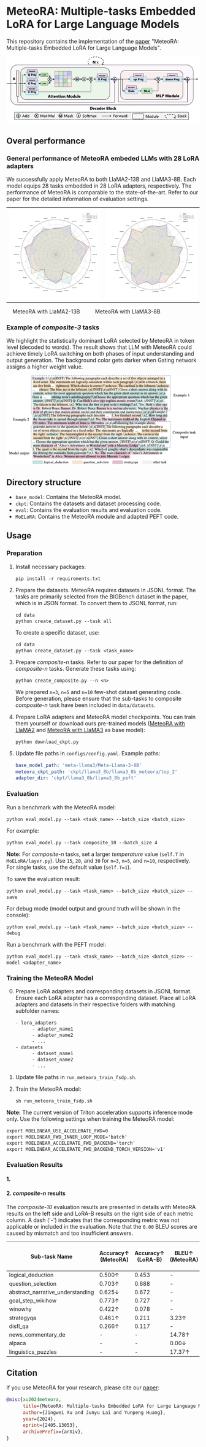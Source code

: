 # MeteoRA: Multiple-tasks Embedded LoRA for Large Language Models

This repository contains the implementation of the [paper](https://arxiv.org/abs/2405.13053) "MeteoRA: Multiple-tasks Embedded LoRA for Large Language Models".


![Evaluation Results](images/framework.png)

## Overal performance

### General performance of MeteoRA embeded LLMs with 28 LoRA adapters

We successfully apply MeteoRA to both LlaMA2-13B and LlaMA3-8B. Each model equips 28 tasks embedded in 28 LoRA adapters, respectively. 
The performance of MeteoRA is comparable to the state-of-the-art. Refer to our paper for the detailed information of evaluation settings.

<!-- Evaluation results of models based on LlaMA2-13B:
![Evaluation Results](images/llama2_13b_radar_graph_v3.png)

Evaluation results of models based on LlaMA3-8B:
![Evaluation Results](images/llama3_8b_radar_graph_v3.png) -->

<table>
  <tr>
    <td><img src="images/llama2_13b_radar_graph_v3.png" alt="LlaMA2-13B" width="300"/></td>
    <td><img src="images/llama3_8b_radar_graph_v3.png" alt="LlaMA3-8B" width="300"/></td>
  </tr>
</table>
&nbsp;&nbsp;&nbsp;&nbsp;MeteoRA with LlaMA2-13B    &nbsp;&nbsp;&nbsp;&nbsp;&nbsp;&nbsp;&nbsp;&nbsp;  MeteoRA with LlaMA3-8B


### Example of *composite-3* tasks
We highlight the statistically dominant LoRA selected by MeteoRA in token level (decoded to words). The result shows that LLM with MeteoRA could achieve timely LoRA switching on both phases of input understanding and output generation. The background color gets darker when Gating network assigns a higher weight value.

![Evaluation Results](images/serial_3_short.png)
## Directory structure

- `base_model`: Contains the MeteoRA model.
- `ckpt`: Contains the datasets and dataset processing code.
- `eval`: Contains the evaluation results and evaluation code.
- `MoELoRA`: Contains the MeteoRA module and adapted PEFT code.

## Usage

### Preparation

1. Install necessary packages:
      ```shell
      pip install -r requirements.txt
      ```

2. Prepare the datasets. MeteoRA requires datasets in JSONL format. The tasks are primarily selected from the BIGBench dataset in the paper, which is in JSON format. To convert them to JSONL format, run:
      ```shell
      cd data
      python create_dataset.py --task all
      ```

   To create a specific dataset, use:
      ```shell
      cd data
      python create_dataset.py --task <task_name>
      ```

3. Prepare *composite-n* tasks. Refer to our paper for the definition of *composite-n* tasks. Generate these tasks using:
      ```shell
      python create_composite.py --n <n>
      ```
      We prepared `n=3`, `n=5` and `n=10` few-shot dataset generating code. Before generation, please ensure that the sub-tasks to composite *composite-n* task have been included in `data/datasets`.

4. Prepare LoRA adapters and MeteoRA model checkpoints. You can train them yourself or download ours pre-trained models ([MeteoRA with LlaMA2](https://huggingface.co/ParagonLight/MeteoRA-llama2-13b) and [MeteoRA with LlaMA3](https://huggingface.co/ParagonLight/MeteoRA-llama3-8b) as base model):
      ```shell
      python download_ckpt.py
      ```

5. Update file paths in `configs/config.yaml`. Example paths:
      ```yaml
      base_model_path: 'meta-llama3/Meta-Llama-3-8B'
      meteora_ckpt_path: 'ckpt/llama3_8b/llama3_8b_meteora/top_2'
      adapter_dir: 'ckpt/llama3_8b/llama3_8b_peft'
      ```

### Evaluation

Run a benchmark with the MeteoRA model:
```shell
python eval_model.py --task <task_name> --batch_size <batch_size> 
```

For example:
```shell
python eval_model.py --task composite_10 --batch_size 4 
```

**Note:** For *composite-n* tasks, set a larger *temperature* value (`self.T` in `MoELoRA/layer.py`). Use `15`, `20`, and `30` for `n=3`, `n=5`, and `n=10`, respectively. For single tasks, use the default value (`self.T=1`).


To save the evaluation result:
```shell
python eval_model.py --task <task_name> --batch_size <batch_size> --save
```

For debug mode (model output and ground truth will be shown in the console):
```shell
python eval_model.py --task <task_name> --batch_size <batch_size> --debug
```

Run a benchmark with the PEFT model:
```shell
python eval_model.py --task <task_name> --batch_size <batch_size> --model <adapter_name>
```

### Training the MeteoRA Model

0. Prepare LoRA adapters and corresponding datasets in JSONL format. Ensure each LoRA adapter has a corresponding dataset. Place all LoRA adapters and datasets in their respective folders with matching subfolder names:
      ```
      - lora_adapters
            - adapter_name1
            - adapter_name2
            - ...
      - datasets
            - dataset_name1
            - dataset_name2
            - ...
      ```

1. Update file paths in `run_meteora_train_fsdp.sh`.


2. Train the MeteoRA model:
    ```shell
    sh run_meteora_train_fsdp.sh
    ```

**Note:** The current version of Triton acceleration supports inference mode only. Use the following settings when training the MeteoRA model:

```shell
export MOELINEAR_USE_ACCELERATE_FWD=0
export MOELINEAR_FWD_INNER_LOOP_MODE='batch'
export MOELINEAR_ACCELERATE_FWD_BACKEND='torch'
export MOELINEAR_ACCELERATE_FWD_BACKEND_TORCH_VERSION='v1'
```


### Evaluation Results

#### 1. 


#### 2. *composite-n* results

The *composite-10* evaluation results are presented in details with MeteoRA results on the left side and LoRA-B results on the right side of each metric column. A dash ('-') indicates that the corresponding metric was not applicable or included in the evaluation. Note that the `0.00` BLEU scores are caused by mismatch and too insufficient answers.

| Sub-task Name                  | Accuracy↑ (MeteoRA) | Accuracy↑ (LoRA-B) | BLEU↑ (MeteoRA) | BLEU↑ (LoRA-B) | ROUGE-1↑ (MeteoRA) | ROUGE-1↑ (LoRA-B) | ROUGE-2↑ (MeteoRA) | ROUGE-2↑ (LoRA-B) | ROUGE-L↑ (MeteoRA) | ROUGE-L↑ (LoRA-B) |
|--------------------------------|---------------------|--------------------|-----------------|----------------|---------------------|--------------------|---------------------|--------------------|---------------------|--------------------|
| logical_deduction              | 0.500↑             | 0.453              | -               | -              | -                   | -                  | -                   | -                  | -                   | -                  |
| question_selection             | 0.703↑             | 0.688              | -               | -              | -                   | -                  | -                   | -                  | -                   | -                  |
| abstract_narrative_understanding| 0.625↓             | 0.672              | -               | -              | -                   | -                  | -                   | -                  | -                   | -                  |
| goal_step_wikihow              | 0.773↑             | 0.727              | -               | -              | -                   | -                  | -                   | -                  | -                   | -                  |
| winowhy                        | 0.422↑             | 0.078              | -               | -              | -                   | -                  | -                   | -                  | -                   | -                  |
| strategyqa                     | 0.461↑             | 0.211              | 3.23↑           | 0.00           | 0.225↑             | 0.106              | 0.051↑             | 0.025              | 0.210↑             | 0.099              |
| disfl_qa                       | 0.266↑             | 0.117              | -               | -              | -                   | -                  | -                   | -                  | -                   | -                  |
| news_commentary_de             | -                   | -                  | 14.78↑         | 14.54          | -                   | -                  | -                   | -                  | -                   | -                  |
| alpaca                         | -                   | -                  | 0.00↓          | 8.17           | 0.257↑             | 0.187              | 0.075               | 0.075              | 0.241↑             | 0.167              |
| linguistics_puzzles            | -                   | -                  | 17.37↑         | 12.14          | 0.233↑             | 0.189              | 0.052↑             | 0.030              | 0.176↑             | 0.103              |



## Citation

If you use MeteoRA for your research, please cite our [paper](https://arxiv.org/abs/2405.13053):
```bibtex
@misc{xu2024meteora,
      title={MeteoRA: Multiple-tasks Embedded LoRA for Large Language Models}, 
      author={Jingwei Xu and Junyu Lai and Yunpeng Huang},
      year={2024},
      eprint={2405.13053},
      archivePrefix={arXiv},
}
```
